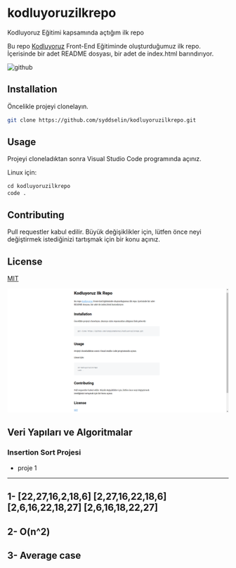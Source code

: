 # kodluyoruzilkrepo
Kodluyoruz Eğitimi kapsamında açtığım ilk repo

Bu repo [Kodluyoruz](https://www.kodluyoruz.org) Front-End Eğitiminde oluşturduğumuz ilk repo. İçerisinde bir adet README dosyası, bir adet de index.html barındırıyor.

![github](figures/github.png)

## Installation

Öncelikle projeyi clonelayın. 

```bash
git clone https://github.com/syddselin/kodluyoruzilkrepo.git
```

## Usage

Projeyi cloneladıktan sonra Visual Studio Code programında açınız.

Linux için:
```linux
cd kodluyoruzilkrepo
code .
```

## Contributing
Pull requestler kabul edilir. Büyük değişiklikler için, lütfen önce neyi değiştirmek istediğinizi tartışmak için bir konu açınız.


## License
[MIT](https://choosealicense.com/licenses/mit/)

![Proje](https://raw.githubusercontent.com/Kodluyoruz/taskforce/main/git/odev1/figures/markdown.png)

## Veri Yapıları ve Algoritmalar
### Insertion Sort Projesi
* proje 1
---
1-
[22,27,16,2,18,6]
[2,27,16,22,18,6]
[2,6,16,22,18,27]
[2,6,16,18,22,27]
---
2-
O(n^2)
---
3-
Average case
---
